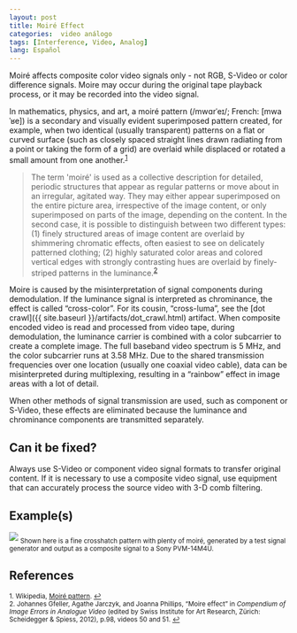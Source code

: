 ```yaml
---
layout: post
title: Moiré Effect
categories:  video análogo
tags: [Interference, Video, Analog]
lang: Español
---
```


Moiré affects composite color video signals only - not RGB, S-Video or color difference signals. Moire may occur during the original tape playback process, or it may be recorded into the video signal.

In mathematics, physics, and art, a moiré pattern (/mwɑrˈeɪ/; French: [mwaˈʁe]) is a secondary and visually evident superimposed pattern created, for example, when two identical (usually transparent) patterns on a flat or curved surface (such as closely spaced straight lines drawn radiating from a point or taking the form of a grid) are overlaid while displaced or rotated a small amount from one another.<sup><a href="#fn1" id="ref1">1</a></sup>

<blockquote>The term 'moiré' is used as a collective description for detailed, periodic structures that appear as regular patterns or move about in an irregular, agitated way. They may either appear superimposed on the entire picture area, irrespective of the image content, or only superimposed on parts of the image, depending on the content. In the second case, it is possible to distinguish between two different types: (1) finely structured areas of image content are overlaid by shimmering chromatic effects, often easiest to see on delicately patterned clothing; (2) highly saturated color areas and colored vertical edges with strongly contrasting hues are overlaid by finely-striped patterns in the luminance.<sup><a href="#fn2" id="ref2">2</a></sup></blockquote>  

Moire is caused by the misinterpretation of signal components during demodulation. If the luminance signal is interpreted as chrominance, the effect is called “cross-color”. For its cousin, “cross-luma”, see the [dot crawl]({{ site.baseurl }}/artifacts/dot_crawl.html) artifact. When composite encoded video is read and processed from video tape, during demodulation, the luminance carrier is combined with a color subcarrier to create a complete image. The full baseband video spectrum is 5 MHz, and the color subcarrier runs at 3.58 MHz. Due to the shared transmission frequencies over one location (usually one coaxial video cable), data can be misinterpreted during multiplexing, resulting in a “rainbow” effect in image areas with a lot of detail.

When other methods of signal transmission are used, such as component or S-Video, these effects are eliminated because the luminance and chrominance components are transmitted separately.

## Can it be fixed?

Always use S-Video or component video signal formats to transfer original content. If it is necessary to use a composite video signal, use equipment that can accurately process the source video with 3-D comb filtering.

## Example(s)

<img src="{{ site.baseurl }}/images/Moire_640x480.jpg">
<sub>Shown here is a fine crosshatch pattern with plenty of moiré, generated by a test signal generator and output as a composite signal to a Sony PVM-14M4U.</sub>

## References

<sup id="fn1">1. Wikipedia, [Moiré pattern](http://en.wikipedia.org/wiki/Moir%C3%A9_pattern). <a href="#ref1" title="Jump back to footnote 1 in the text.">↩</a></sup>   
<sup id="fn2">2. Johannes Gfeller, Agathe Jarczyk, and Joanna Phillips, “Moire effect” in _Compendium of Image Errors in Analogue Video_ (edited by Swiss Institute for Art Research, Zürich: Scheidegger & Spiess, 2012), p.98, videos 50 and 51. <a href="#ref2" title="Jump back to footnote 2 in the text.">↩</a></sup>

